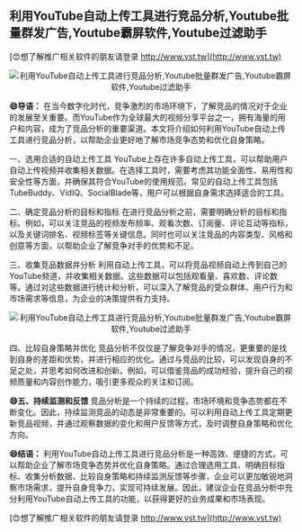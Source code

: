 ## **利用YouTube自动上传工具进行竞品分析,Youtube批量群发广告,Youtube霸屏软件,Youtube过滤助手**

[😍想了解推广相关软件的朋友请登录 http://www.vst.tw](http://www.vst.tw)

 <center><img src="https://vst.tw/MP4/tuiguang/png/2.png" alt="利用YouTube自动上传工具进行竞品分析,Youtube批量群发广告,Youtube霸屏软件,Youtube过滤助手"></center>

**😄导语：**
在当今数字化时代，竞争激烈的市场环境下，了解竞品的情况对于企业的发展至关重要。而YouTube作为全球最大的视频分享平台之一，拥有海量的用户和内容，成为了竞品分析的重要渠道。本文将介绍如何利用YouTube自动上传工具进行竞品分析，以帮助企业更好地了解市场竞争态势和优化自身策略。

一、选用合适的自动上传工具
YouTube上存在许多自动上传工具，可以帮助用户自动上传视频并收集相关数据。在选择工具时，需要考虑其功能全面性、易用性和安全性等方面，并确保其符合YouTube的使用规范。常见的自动上传工具包括TubeBuddy、VidIQ、SocialBlade等，用户可以根据自身需求选择适合的工具。

二、确定竞品分析的目标和指标
在进行竞品分析之前，需要明确分析的目标和指标。例如，可以关注竞品的视频发布频率、观看次数、订阅量、评论互动等指标，以及关键词排名、视频标签等关键信息。同时也可以关注竞品的内容类型、风格和创意等方面，以帮助企业了解竞争对手的优势和不足。

三、收集竞品数据并分析
利用自动上传工具，可以将竞品视频自动上传到自己的YouTube频道，并收集相关数据。这些数据可以包括观看量、喜欢数、评论数等。通过对这些数据进行统计和分析，可以深入了解竞品的受众群体、用户行为和市场需求等信息，为企业的决策提供有力支持。

 <center><img src="https://vst.tw/MP4/tuiguang/png/2.png" alt="利用YouTube自动上传工具进行竞品分析,Youtube批量群发广告,Youtube霸屏软件,Youtube过滤助手"></center>

四、比较自身策略并优化
竞品分析不仅仅是了解竞争对手的情况，更重要的是找到自身的差距和优势，并进行相应的优化。通过与竞品的比较，可以发现自身的不足之处，并思考如何改进和创新。例如，可以借鉴竞品的成功经验，提升自己的视频质量和内容创作能力，吸引更多观众的关注和订阅。

**😄五、持续监测和反馈**
竞品分析是一个持续的过程，市场环境和竞争态势都在不断变化。因此，持续监测竞品的动态是非常重要的。可以利用自动上传工具定期更新竞品视频，并通过观察数据的变化和用户反馈等方式，及时调整自身策略和优化方向。

**😄结语：**
利用YouTube自动上传工具进行竞品分析是一种高效、便捷的方式，可以帮助企业了解市场竞争态势并优化自身策略。通过合理选用工具、明确目标指标、收集分析数据、比较自身策略和持续监测反馈等步骤，企业可以更加敏锐地洞察市场需求，提升自身竞争力，实现可持续发展。因此，建议企业在竞品分析中充分利用YouTube自动上传工具的功能，以获得更好的业务成果和市场表现。

[😍想了解推广相关软件的朋友请登录 http://www.vst.tw](http://www.vst.tw)



